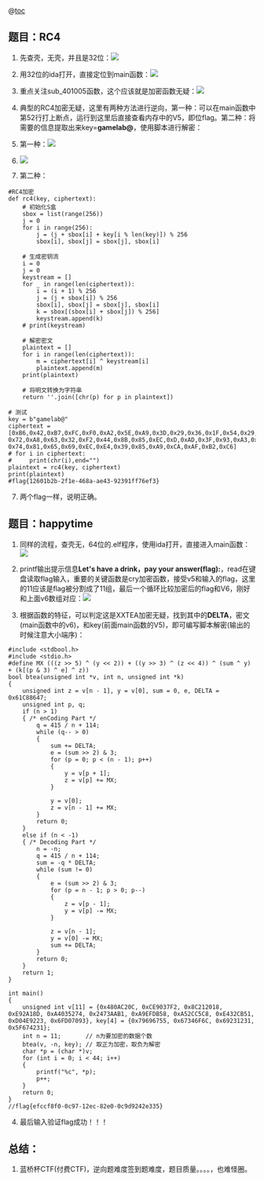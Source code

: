 ﻿@[toc](蓝桥杯付费CT--逆向)
## 题目：RC4
1. 先查壳，无壳，并且是32位：![](https://img-blog.csdnimg.cn/direct/23c30ee4ed73480f86f653f7f5af5989.png#pic_center)
2. 用32位的ida打开，直接定位到main函数：![](https://img-blog.csdnimg.cn/direct/6eff480d06e54cc3b4d11e4ee990f1d3.png#pic_center)
3. 重点关注sub_401005函数，这个应该就是加密函数无疑：![](https://img-blog.csdnimg.cn/direct/b6252aa0599f4b52a430a11f9f3d274a.png#pic_center)
4. 典型的RC4加密无疑，这里有两种方法进行逆向，第一种：可以在main函数中第52行打上断点，运行到这里后直接查看内存中的V5，即位flag。第二种：将需要的信息提取出来key=**gamelab@**，使用脚本进行解密：
5. 第一种：![](https://img-blog.csdnimg.cn/direct/a0affdac7c2642938b9ec145ffd97b18.png#pic_center)
6. ![](https://img-blog.csdnimg.cn/direct/ea24d01211ab4095986eb87d97a6706c.png#pic_center)


7. 第二种：

```
#RC4加密
def rc4(key, ciphertext):
    # 初始化S盒
    sbox = list(range(256))
    j = 0
    for i in range(256):
        j = (j + sbox[i] + key[i % len(key)]) % 256
        sbox[i], sbox[j] = sbox[j], sbox[i]
 
    # 生成密钥流
    i = 0
    j = 0
    keystream = []
    for _ in range(len(ciphertext)):
        i = (i + 1) % 256
        j = (j + sbox[i]) % 256
        sbox[i], sbox[j] = sbox[j], sbox[i]
        k = sbox[(sbox[i] + sbox[j]) % 256]
        keystream.append(k)
    # print(keystream)
 
    # 解密密文
    plaintext = []
    for i in range(len(ciphertext)):
        m = ciphertext[i] ^ keystream[i]
        plaintext.append(m)
    print(plaintext)
 
    # 将明文转换为字符串
    return ''.join([chr(p) for p in plaintext])

# 测试
key = b"gamelab@"
ciphertext =[0xB6,0x42,0xB7,0xFC,0xF0,0xA2,0x5E,0xA9,0x3D,0x29,0x36,0x1F,0x54,0x29,
0x72,0xA8,0x63,0x32,0xF2,0x44,0x8B,0x85,0xEC,0xD,0xAD,0x3F,0x93,0xA3,0x92,
0x74,0x81,0x65,0x69,0xEC,0xE4,0x39,0x85,0xA9,0xCA,0xAF,0xB2,0xC6]
# for i in ciphertext:
#     print(chr(i),end="")
plaintext = rc4(key, ciphertext)
print(plaintext)
#flag{12601b2b-2f1e-468a-ae43-92391ff76ef3}
```
7. 两个flag一样，说明正确。
## 题目：happytime
1. 同样的流程，查壳无，64位的.elf程序，使用ida打开，直接进入main函数：![](https://img-blog.csdnimg.cn/direct/e82110a2ff7645eca9e4ee2dd61b9164.png#pic_center)

2. printf输出提示信息**Let's have a drink，pay your answer(flag):**，read在键盘读取flag输入，重要的关键函数是cry加密函数，接受v5和输入的flag，这里的11应该是flag被分割成了11组，最后一个循环比较加密后的flag和V6，刚好和上面v6数组对应：![](https://img-blog.csdnimg.cn/direct/782461909edb4f63b04bdf2c95fa9301.png#pic_center)
3. 根据函数的特征，可以判定这是XXTEA加密无疑，找到其中的**DELTA**，密文(main函数中的v6)，和key(前面main函数的V5)，即可编写脚本解密(输出的时候注意大小端序)：

```
#include <stdbool.h>
#include <stdio.h>
#define MX (((z >> 5) ^ (y << 2)) + ((y >> 3) ^ (z << 4)) ^ (sum ^ y) + (k[(p & 3) ^ e] ^ z))
bool btea(unsigned int *v, int n, unsigned int *k)
{
    unsigned int z = v[n - 1], y = v[0], sum = 0, e, DELTA = 0x61C88647;
    unsigned int p, q;
    if (n > 1)
    { /* enCoding Part */
        q = 415 / n + 114;
        while (q-- > 0)
        {
            sum += DELTA;
            e = (sum >> 2) & 3;
            for (p = 0; p < (n - 1); p++)
            {
                y = v[p + 1];
                z = v[p] += MX;
            }

            y = v[0];
            z = v[n - 1] += MX;
        }
        return 0;
    }
    else if (n < -1)
    { /* Decoding Part */
        n = -n;
        q = 415 / n + 114;
        sum = -q * DELTA;
        while (sum != 0)
        {
            e = (sum >> 2) & 3;
            for (p = n - 1; p > 0; p--)
            {
                z = v[p - 1];
                y = v[p] -= MX;
            }

            z = v[n - 1];
            y = v[0] -= MX;
            sum += DELTA;
        }
        return 0;
    }
    return 1;
}

int main()
{
    unsigned int v[11] = {0x480AC20C, 0xCE9037F2, 0x8C212018, 0xE92A18D, 0xA4035274, 0x2473AAB1, 0xA9EFDB58, 0xA52CC5C8, 0xE432CB51, 0xD04E9223, 0x6FD07093}, key[4] = {0x79696755, 0x67346F6C, 0x69231231, 0x5F674231};
    int n = 11;       // n为要加密的数据个数
    btea(v, -n, key); // 取正为加密，取负为解密
    char *p = (char *)v;
    for (int i = 0; i < 44; i++)
    {
        printf("%c", *p);
        p++;
    }
    return 0;
}
//flag{efccf8f0-0c97-12ec-82e0-0c9d9242e335}
```
4. 最后输入验证flag成功！！！
## 总结：
1. 蓝桥杯CTF(付费CTF)，逆向题难度签到题难度，题目质量。。。。，也难怪圈。

